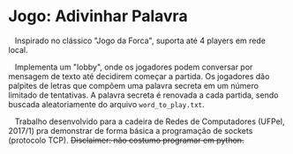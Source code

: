 # Jogo: Adivinhar Palavra

&nbsp;&nbsp; Inspirado no clássico "Jogo da Forca", suporta até 4 players em rede local.  

&nbsp;&nbsp; Implementa um "lobby", onde os jogadores podem conversar por mensagem de texto até decidirem começar a partida.
Os jogadores dão palpites de letras que compõem uma palavra secreta em um número limitado de tentativas.
A palavra secreta é renovada a cada partida, sendo buscada aleatoriamente do arquivo `word_to_play.txt`.  

&nbsp;&nbsp; Trabalho desenvolvido para a cadeira de Redes de Computadores (UFPel, 2017/1) pra demonstrar de forma básica a programação de sockets (protocolo TCP). ~~Disclaimer: não costumo programar em python.~~
